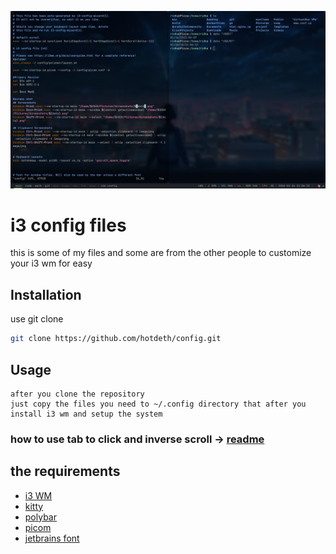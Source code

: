 ![desktop](screenshot.png)



# i3 config files 

this is some of my files and some are from the other people to customize your
i3 wm for easy 

## Installation

use git clone

```bash
git clone https://github.com/hotdeth/config.git
```

## Usage
```
after you clone the repository 
just copy the files you need to ~/.config directory that after you install i3 wm and setup the system
```
### how to use tab to click and inverse scroll -> [readme](natural-scroll&tap-to-click.md)
## the requirements
- [i3 WM](https://i3wm.org/)
- [kitty](https://github.com/kovidgoyal/kitty.git)
- [polybar](https://github.com/polybar/polybar.git)
- [picom](https://github.com/yshui/picom.git)
- [jetbrains font](https://www.jetbrains.com/lp/mono/)

